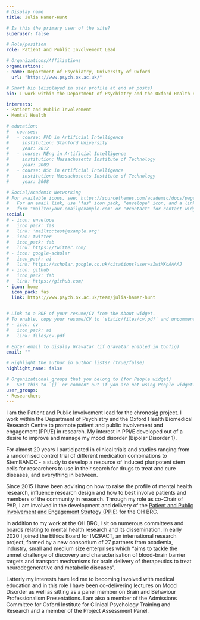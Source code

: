 ```yaml
---
# Display name
title: Julia Hamer-Hunt

# Is this the primary user of the site?
superuser: false

# Role/position
role: Patient and Public Involvement Lead

# Organizations/Affiliations
organizations:
- name: Department of Psychiatry, University of Oxford
  url: "https://www.psych.ox.ac.uk/"

# Short bio (displayed in user profile at end of posts)
bio: I work within the Department of Psychiatry and the Oxford Health Biomedical Research Centre to promote patient and public involvement and engagement (PPI/E) in research.

interests:
- Patient and Public Involvement
- Mental Health

# education:
#   courses:
#   - course: PhD in Artificial Intelligence
#     institution: Stanford University
#     year: 2012
#   - course: MEng in Artificial Intelligence
#     institution: Massachusetts Institute of Technology
#     year: 2009
#   - course: BSc in Artificial Intelligence
#     institution: Massachusetts Institute of Technology
#     year: 2008

# Social/Academic Networking
# For available icons, see: https://sourcethemes.com/academic/docs/page-builder/#icons
#   For an email link, use "fas" icon pack, "envelope" icon, and a link in the
#   form "mailto:your-email@example.com" or "#contact" for contact widget.
social:
# - icon: envelope
#   icon_pack: fas
#   link: 'mailto:test@example.org'
# - icon: twitter
#   icon_pack: fab
#   link: https://twitter.com/
# - icon: google-scholar
#   icon_pack: ai
#   link: https://scholar.google.co.uk/citations?user=sIwtMXoAAAAJ
# - icon: github
#   icon_pack: fab
#   link: https://github.com/
- icon: home
  icon_pack: fas
  link: https://www.psych.ox.ac.uk/team/julia-hamer-hunt


# Link to a PDF of your resume/CV from the About widget.
# To enable, copy your resume/CV to `static/files/cv.pdf` and uncomment the lines below.
# - icon: cv
#   icon_pack: ai
#   link: files/cv.pdf

# Enter email to display Gravatar (if Gravatar enabled in Config)
email: ""

# Highlight the author in author lists? (true/false)
highlight_name: false

# Organizational groups that you belong to (for People widget)
#   Set this to `[]` or comment out if you are not using People widget.
user_groups:
- Researchers
---
```


I am the Patient and Public Involvement lead for the chronosig project. I work within the Department of Psychiatry and the Oxford Health Biomedical Research Centre to promote patient and public involvement and engagement (PPI/E) in research. My interest in PPI/E developed out of a desire to improve and manage my mood disorder (Bipolar Disorder 1).

For almost 20 years I participated in clinical trials and studies ranging from a randomised control trial of different medication combinations to StemBANCC - a study to develop a resource of induced pluripotent stem cells for researchers to use in their search for drugs to treat and cure diseases, and everything in between.

Since 2015 I have been advising on how to raise the profile of mental health research, influence research design and how to best involve patients and members of the community in research. Through my role as co-Chair of PAR, I am involved in the development and delivery of the [Patient and Public Involvement and Engagement Strategy (PPIE)](https://oxfordhealthbrc.nihr.ac.uk/patient-and-public-involvement/ppi-strategy/) for the OH BRC.

In addition to my work at the OH BRC, I sit on numerous committees and boards relating to mental health research and its dissemination. In early 2020 I joined the Ethics Board for IM2PACT, an international research project, formed by a new consortium of 27 partners from academia, industry, small and medium size enterprises which “aims to tackle the unmet challenge of discovery and characterisation of blood-brain barrier targets and transport mechanisms for brain delivery of therapeutics to treat neurodegenerative and metabolic diseases”.

Latterly my interests have led me to becoming involved with medical education and in this role I have been co-delivering lectures on Mood Disorder as well as sitting as a panel member on Brain and Behaviour Professionalism Presentations. I am also a member of the Admissions Committee for Oxford Institute for Clinical Psychology Training and Research and a member of the Project Assessment Panel.



